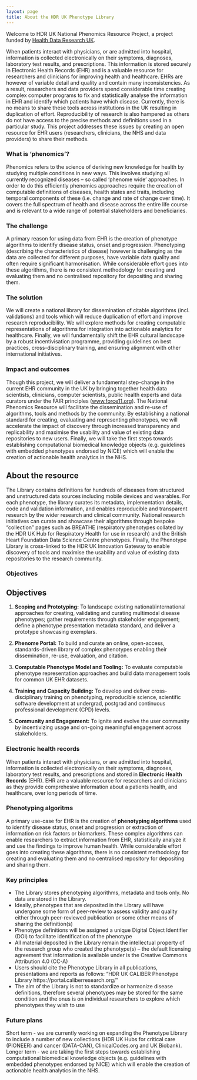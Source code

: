 ```yaml
---
layout: page
title: About the HDR UK Phenotype Library
---
```


Welcome to HDR UK National Phenomics Resource Project, a project funded by [Health Data Research UK](https://www.hdruk.ac.uk).

When patients interact with physicians, or are admitted into hospital, information is collected electronically on their symptoms, diagnoses, laboratory test results, and prescriptions. This information is stored securely in Electronic Health Records (EHR) and is a valuable resource for researchers and clinicians for improving health and healthcare. EHRs are however of variable detail and quality and contain many inconsistencies. As a result, researchers and data providers spend considerable time creating complex computer programs to fix and statistically analyse the information in EHR and identify which patients have which disease. Currently, there is no means to share these tools across institutions in the UK resulting in duplication of effort. Reproducibility of research is also hampered as others do not have access to the precise methods and definitions used in a particular study. This project addresses these issues by creating an open resource for EHR users (researchers, clinicians, the NHS and data providers) to share their methods.

### What is ‘phenomics’?

Phenomics refers to the science of deriving new knowledge for health by studying multiple conditions in new ways. This involves studying all currently recognized diseases – so called ‘phenome wide’ approaches. In order to do this efficiently phenomics approaches require the creation of computable definitions of diseases, health states and traits, including temporal components of these (i.e. change and rate of change over time). It covers the full spectrum of health and disease across the entire life course and is relevant to a wide range of potential stakeholders and beneficiaries. 

### The challenge

A primary reason for using data from EHR is the creation of phenotype algorithms to identify disease status, onset and progression. Phenotyping (describing the characteristics of disease) however is challenging as the data are collected for different purposes, have variable data quality and often require significant harmonisation. While considerable effort goes into these algorithms, there is no consistent methodology for creating and evaluating them and no centralised repository for depositing and sharing them.

### The solution

We will create a national library for dissemination of citable algorithms (incl. validations) and tools which will reduce duplication of effort and improve research reproducibility. We will explore methods for creating computable representations of algorithms for integration into actionable analytics for healthcare. Finally, we will fundamentally shift the EHR cultural landscape by a robust incentivisation programme, providing guidelines on best practices, cross-disciplinary training, and ensuring alignment with other international initiatives.

### Impact and outcomes

Though this project, we will deliver a fundamental step-change in the current EHR community in the UK by bringing together health data scientists, clinicians, computer scientists, public health experts and data curators under the FAIR principles (www.force11.org). The National Phenomics Resource will facilitate the dissemination and re-use of algorithms, tools and methods by the community. By establishing a national standard for creating, evaluating and representing phenotypes, we will accelerate the impact of discovery through increased transparency and replicability and maximise the usability and value of existing data repositories to new users. Finally, we will take the first steps towards establishing computational biomedical knowledge objects (e.g. guidelines with embedded phenotypes endorsed by NICE) which will enable the creation of actionable health analytics in the NHS.


## About the resource

The Library contains definitions for hundreds of diseases from structured and unstructured data sources including mobile devices and wearables.   For each phenotype, the library curates its metadata, implementation details, code and validation information, and enables reproducible and transparent research by the wider research and clinical community.  National research initiatives can curate and showcase their algorithms through bespoke “collection” pages such as BREATHE (respiratory phenotypes collated by the HDR UK Hub for Respiratory Health for use in research) and the British Heart Foundation Data Science Centre phenotypes. Finally, the Phenotype Library is cross-linked to the HDR UK Innovation Gateway to enable discovery of tools and maximise the usability and value of existing data repositories to the research community.

### Objectives

## Objectives

1.	**Scoping and Prototyping:** To landscape existing national/international approaches for creating, validating and curating multimodal disease phenotypes; gather requirements through stakeholder engagement; define a phenotype presentation metadata standard, and deliver a prototype showcasing exemplars.

2.	**Phenome Portal:** To build and curate an online, open-access, standards-driven library of complex phenotypes enabling their dissemination, re-use, evaluation, and citation.

3.	**Computable Phenotype Model and Tooling:** To evaluate computable phenotype representation approaches and build data management tools for common UK EHR datasets. 

4.	**Training and Capacity Building:** To develop and deliver cross-disciplinary training on phenotyping, reproducible science, scientific software development at undergrad, postgrad and continuous professional development (CPD) levels.

5.	**Community and Engagement:** To ignite and evolve the user community by incentivizing usage and on-going meaningful engagement across stakeholders.

### Electronic health records

When patients interact with physicians, or are admitted into hospital, information is collected electronically on their symptoms, diagnoses, laboratory test results, and prescriptions and stored in **Electronic Health Records** (EHR). EHR are a valuable resource for researchers and clinicians as they provide comprehesive information about a patients health, and healthcare, over long periods of time. 

### Phenotyping algoritms
A primary use-case for EHR is the creation of **phenotyping algorithms** used to identify disease status, onset and progression or extraction of information on risk factors or biomarkers. These complex algorithms can enable researchers to extract information from EHR, statistically analyze it and use the findings to improve human health. While considerable effort goes into creating these algorithms, there is no consistent methodology for creating and evaluating them and no centralised repository for depositing and sharing them.

### Key principles

<ul>
    <li> The Library stores phenotyping algorithms, metadata and tools only.  No data are stored in the Library. </li>
<li> Ideally, phenotypes that are deposited in the Library will have undergone some form of peer-review to assess validity and quality either through peer-reviewed publication or some other means of sharing the definition(s)</li>
<li> Phenotype definitions will be assigned a unique Digital Object Identifier (DOI) to facilitate identification of the phenotype</li>
<li> All material deposited in the Library remain the intellectual property of the research group who created the phenotype(s) – the default licensing agreement that information is available under is the Creative Commons Attribution 4.0 (CC-A)</li>
<li> Users should cite the Phenotype Library in all publications, presentations and reports as follows: “HDR UK CALIBER Phenotype Library https://portal.caliberresearch.org/” </li>
<li> The aim of the Library is not to standardize or harmonize disease definitions, therefore several phenotypes may be stored for the same condition and the onus is on individual researchers to explore which phenotypes they wish to use   </li>
</ul>

### Future plans

Short term - we are currently working on expanding the Phenotype Library to include a number of new collections (HDR UK Hubs for critical care (PIONEER) and cancer (DATA-CAN), ClinicalCodes.org and UK Biobank).  Longer term - we are taking the first steps towards establishing computational biomedical knowledge objects (e.g. guidelines with embedded phenotypes endorsed by NICE) which will enable the creation of actionable health analytics in the NHS. 

